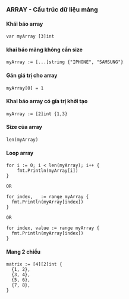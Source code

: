 ### ARRAY - Cấu trúc dữ liệu mảng

#### Khái báo array

```
var myArray [3]int
```

#### khai báo mảng không cần size
```
myArray := [...]string {"IPHONE", "SAMSUNG"}
```

#### Gán giá trị cho array
```
myArray[0] = 1
```

#### Khai báo array có gía trị khởi tạo
```
myArray := [2]int {1,3}
```

#### Size của array

```
len(myArray)
```

#### Loop array
```
for i := 0; i < len(myArray); i++ {
	fmt.Println(myArray[i])
}

OR

for index, _ := range myArray {
  fmt.Println(myArray[index])
}

OR

for index, value := range myArray {
  fmt.Println(myArray[index])
}
```

#### Mang 2 chiều
```
matrix := [4][2]int {
  {1, 2},
  {3, 4},
  {5, 6},
  {7, 8},
}
```